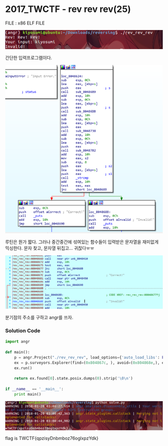 # 2017_TWCTF - rev rev rev(25)

FILE : x86 ELF FILE



![](./image/0.png)

간단한 입력프로그램이다.



![](./image/1.png)

루틴은 뭔가 짧다. 그러나 중간중간에 섞여있는 함수들이  입력받은 문자열을 재미없게 믹싱한다. 문자 찾고, 문자열 뒤집고... 귀찮다ㅠㅠ



![](./image/2.png)

분기점의 주소를 구하고 angr를 쓰자.



### Solution Code

```python
import angr
 
def main():
    p = angr.Project("./rev_rev_rev", load_options={'auto_load_libs': False})
    ex = p.surveyors.Explorer(find=(0x804867c, ), avoid=(0x804868e,), enable_veritesting=True)
    ex.run()
 
    return ex.found[0].state.posix.dumps(0).strip('\0\n')
 
if __name__ == '__main__':
    print main()
```



![](./image/3.png)

flag is TWCTF{qpzisyDnbmboz76oglxpzYdk}